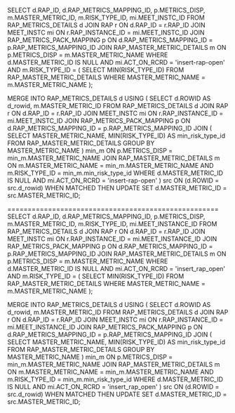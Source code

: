 SELECT d.RAP_ID, d.RAP_METRICS_MAPPING_ID, p.METRICS_DISP, m.MASTER_METRIC_ID, m.RISK_TYPE_ID, mi.MEET_INSTC_ID
FROM RAP_METRICS_DETAILS d
JOIN RAP r ON d.RAP_ID = r.RAP_ID
JOIN MEET_INSTC mi ON r.RAP_INSTANCE_ID = mi.MEET_INSTC_ID
JOIN RAP_METRICS_PACK_MAPPING p ON d.RAP_METRICS_MAPPING_ID = p.RAP_METRICS_MAPPING_ID
JOIN RAP_MASTER_METRIC_DETAILS m ON p.METRICS_DISP = m.MASTER_METRIC_NAME
WHERE d.MASTER_METRIC_ID IS NULL
  AND mi.ACT_ON_RCRD = 'insert-rap-open'
  AND m.RISK_TYPE_ID = (
      SELECT MIN(RISK_TYPE_ID)
      FROM RAP_MASTER_METRIC_DETAILS
      WHERE MASTER_METRIC_NAME = m.MASTER_METRIC_NAME
  );


MERGE INTO RAP_METRICS_DETAILS d
USING (
    SELECT d.ROWID AS d_rowid,
           m.MASTER_METRIC_ID
    FROM RAP_METRICS_DETAILS d
    JOIN RAP r ON d.RAP_ID = r.RAP_ID
    JOIN MEET_INSTC mi ON r.RAP_INSTANCE_ID = mi.MEET_INSTC_ID
    JOIN RAP_METRICS_PACK_MAPPING p ON d.RAP_METRICS_MAPPING_ID = p.RAP_METRICS_MAPPING_ID
    JOIN (
        SELECT MASTER_METRIC_NAME, MIN(RISK_TYPE_ID) AS min_risk_type_id
        FROM RAP_MASTER_METRIC_DETAILS
        GROUP BY MASTER_METRIC_NAME
    ) min_m ON p.METRICS_DISP = min_m.MASTER_METRIC_NAME
    JOIN RAP_MASTER_METRIC_DETAILS m 
      ON m.MASTER_METRIC_NAME = min_m.MASTER_METRIC_NAME 
     AND m.RISK_TYPE_ID = min_m.min_risk_type_id
    WHERE d.MASTER_METRIC_ID IS NULL
      AND mi.ACT_ON_RCRD = 'insert-rap-open'
) src
ON (d.ROWID = src.d_rowid)
WHEN MATCHED THEN
UPDATE SET d.MASTER_METRIC_ID = src.MASTER_METRIC_ID;

====================================================
SELECT d.RAP_ID, d.RAP_METRICS_MAPPING_ID, p.METRICS_DISP, m.MASTER_METRIC_ID, m.RISK_TYPE_ID, mi.MEET_INSTANCE_ID
FROM RAP_METRICS_DETAILS d
JOIN RAP r ON d.RAP_ID = r.RAP_ID
JOIN MEET_INSTC mi ON r.RAP_INSTANCE_ID = mi.MEET_INSTANCE_ID
JOIN RAP_METRICS_PACK_MAPPING p ON d.RAP_METRICS_MAPPING_ID = p.RAP_METRICS_MAPPING_ID
JOIN RAP_MASTER_METRIC_DETAILS m ON p.METRICS_DISP = m.MASTER_METRIC_NAME
WHERE d.MASTER_METRIC_ID IS NULL
  AND mi.ACT_ON_RCRD = 'insert_rap_open'
  AND m.RISK_TYPE_ID = (
      SELECT MIN(RISK_TYPE_ID)
      FROM RAP_MASTER_METRIC_DETAILS
      WHERE MASTER_METRIC_NAME = m.MASTER_METRIC_NAME
  );


MERGE INTO RAP_METRICS_DETAILS d
USING (
    SELECT d.ROWID AS d_rowid,
           m.MASTER_METRIC_ID
    FROM RAP_METRICS_DETAILS d
    JOIN RAP r ON d.RAP_ID = r.RAP_ID
    JOIN MEET_INSTC mi ON r.RAP_INSTANCE_ID = mi.MEET_INSTANCE_ID
    JOIN RAP_METRICS_PACK_MAPPING p ON d.RAP_METRICS_MAPPING_ID = p.RAP_METRICS_MAPPING_ID
    JOIN (
        SELECT MASTER_METRIC_NAME, MIN(RISK_TYPE_ID) AS min_risk_type_id
        FROM RAP_MASTER_METRIC_DETAILS
        GROUP BY MASTER_METRIC_NAME
    ) min_m ON p.METRICS_DISP = min_m.MASTER_METRIC_NAME
    JOIN RAP_MASTER_METRIC_DETAILS m 
      ON m.MASTER_METRIC_NAME = min_m.MASTER_METRIC_NAME 
     AND m.RISK_TYPE_ID = min_m.min_risk_type_id
    WHERE d.MASTER_METRIC_ID IS NULL
      AND mi.ACT_ON_RCRD = 'insert_rap_open'
) src
ON (d.ROWID = src.d_rowid)
WHEN MATCHED THEN
UPDATE SET d.MASTER_METRIC_ID = src.MASTER_METRIC_ID;
